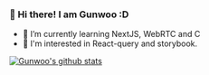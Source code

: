 ### 👋 Hi there! I am Gunwoo :D 
- 🌱 I’m currently learning NextJS, WebRTC and C
- 🔭 I'm interested in React-query and storybook.

[![Gunwoo's github stats](https://github-readme-stats.vercel.app/api?username=gunwooko&count_private=true&show_icons=true&theme=dracula&hide_border=true&border_radius=30)](https://github.com/gunwooko/)


<!--
**gunwooko/gunwooko** is a ✨ _special_ ✨ repository because its `README.md` (this file) appears on your GitHub profile.

[![Velog Badge](https://img.shields.io/badge/Blog-39AB78?style=flat-square&logo=Vimeo&logoColor=white&link=https://velog.io/@gunwooko)](https://bit.ly/2HNVfcn)
[![Gmail Badge](https://img.shields.io/badge/Gmail-D14836?style=flat-square&logo=Gmail&logoColor=white&link=mailto:gunwoo.dev@gmail.com)](mailto:gunwoo.dev@gmail.com) 


### 👋 Hi there, I am Gunwoo
I am a Frontend Developer and I love React and TypeScript.

### Skills
- TypeScript / Javascript / React / React-Native / Node.js / NestJS / Express.js / MySQL / SequelizeORM / Styled-Component / AWS(RDS / EC2 / S3) / Redux / Firebase / Chart.js
- Git / Postman / Insomnia / Visual Studio Code / Notion / Slack / Zoom / Discord



### Check out my recent project!
- 깔깔스페인어 (Jaja-Spanish) is a platform that provides video/telephone Spanish classes to Korean-speakers.
=> [Click this link to explore Jaja-Spanish](https://bit.ly/3jkKfBZ)

### Contact me!


Here are some ideas to get you started:

- 🔭 I’m currently working on ...
- 🌱 I’m currently learning ...
- 👯 I’m looking to collaborate on ...
- 🤔 I’m looking for help with ...
- 💬 Ask me about ...
- 📫 How to reach me: ...
- 😄 Pronouns: ...
- ⚡ Fun fact: ...
-->
